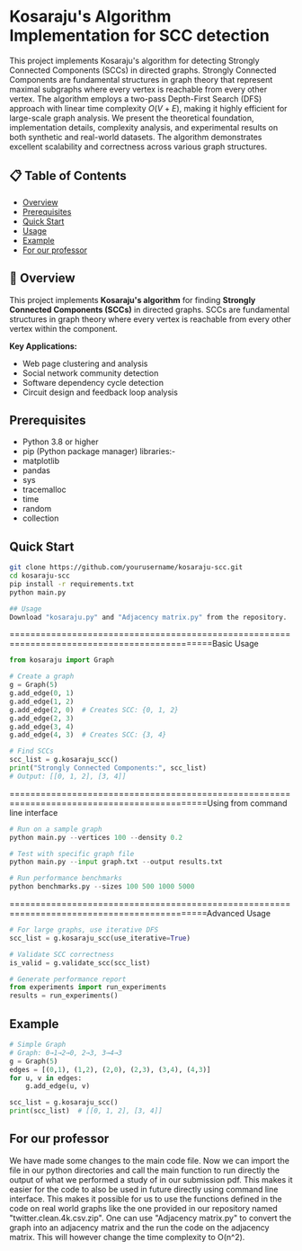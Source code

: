 # Kosaraju's Algorithm Implementation for SCC detection
This project implements Kosaraju's algorithm for detecting Strongly Connected Components (SCCs) in directed graphs. Strongly Connected Components are fundamental structures in graph theory that represent maximal subgraphs where every vertex is reachable from every other vertex. The algorithm employs a two-pass Depth-First Search (DFS) approach with linear time complexity $O(V + E)$, making it highly efficient for large-scale graph analysis. We present the theoretical foundation, implementation details, complexity analysis, and experimental results on both synthetic and real-world datasets. The algorithm demonstrates excellent scalability and correctness across various graph structures.
## 📋 Table of Contents
- [Overview](#overview)
- [Prerequisites](#prerequisites)
- [Quick Start](#quickstart)
- [Usage](#usage)
- [Example](#example)
- [For our professor](#forourprofessor)


## 🚀 Overview

This project implements **Kosaraju's algorithm** for finding **Strongly Connected Components (SCCs)** in directed graphs. SCCs are fundamental structures in graph theory where every vertex is reachable from every other vertex within the component.

**Key Applications:**
- Web page clustering and analysis
- Social network community detection
- Software dependency cycle detection
- Circuit design and feedback loop analysis


## Prerequisites
- Python 3.8 or higher
- pip (Python package manager)
  libraries:-
- matplotlib
- pandas
- sys
- tracemalloc
- time
- random
- collection

## Quick Start
```bash
git clone https://github.com/yourusername/kosaraju-scc.git
cd kosaraju-scc
pip install -r requirements.txt
python main.py

## Usage
Download "kosaraju.py" and "Adjacency matrix.py" from the repository.
```
=============================================================================================Basic Usage
```python
from kosaraju import Graph

# Create a graph
g = Graph(5)
g.add_edge(0, 1)
g.add_edge(1, 2)
g.add_edge(2, 0)  # Creates SCC: {0, 1, 2}
g.add_edge(2, 3)
g.add_edge(3, 4)
g.add_edge(4, 3)  # Creates SCC: {3, 4}

# Find SCCs
scc_list = g.kosaraju_scc()
print("Strongly Connected Components:", scc_list)
# Output: [[0, 1, 2], [3, 4]]
```
============================================================================================Using from command line interface
```python
# Run on a sample graph
python main.py --vertices 100 --density 0.2

# Test with specific graph file
python main.py --input graph.txt --output results.txt

# Run performance benchmarks
python benchmarks.py --sizes 100 500 1000 5000
```
============================================================================================Advanced Usage
```python
# For large graphs, use iterative DFS
scc_list = g.kosaraju_scc(use_iterative=True)

# Validate SCC correctness
is_valid = g.validate_scc(scc_list)

# Generate performance report
from experiments import run_experiments
results = run_experiments()
```

## Example
```python
# Simple Graph
# Graph: 0→1→2→0, 2→3, 3→4→3
g = Graph(5)
edges = [(0,1), (1,2), (2,0), (2,3), (3,4), (4,3)]
for u, v in edges:
    g.add_edge(u, v)

scc_list = g.kosaraju_scc()
print(scc_list)  # [[0, 1, 2], [3, 4]]
```

##  For our professor
We have made some changes to the main code file. Now we can import the file in our python directories and call the main function to run directly the output of what we performed a study of in our submission pdf. This makes it easier for the code to also be used in future directly using command line interface. This makes it possible for us to use the functions defined in the code on real world graphs like the one provided in our repository named "twitter.clean.4k.csv.zip". One can use "Adjacency matrix.py" to convert the graph into an adjacency matrix and the run the code on the adjacency matrix. This will however change the time complexity to O(n^2).
